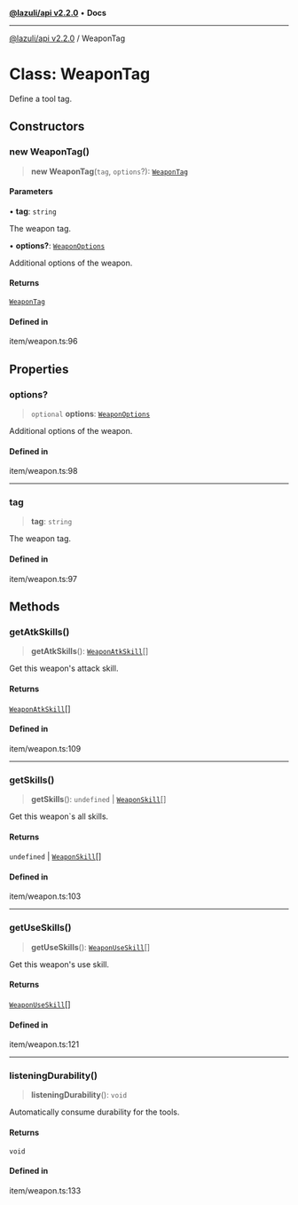 [**@lazuli/api v2.2.0**](../README.md) • **Docs**

***

[@lazuli/api v2.2.0](../globals.md) / WeaponTag

# Class: WeaponTag

Define a tool tag.

## Constructors

### new WeaponTag()

> **new WeaponTag**(`tag`, `options`?): [`WeaponTag`](WeaponTag.md)

#### Parameters

• **tag**: `string`

The weapon tag.

• **options?**: [`WeaponOptions`](../interfaces/WeaponOptions.md)

Additional options of the weapon.

#### Returns

[`WeaponTag`](WeaponTag.md)

#### Defined in

item/weapon.ts:96

## Properties

### options?

> `optional` **options**: [`WeaponOptions`](../interfaces/WeaponOptions.md)

Additional options of the weapon.

#### Defined in

item/weapon.ts:98

***

### tag

> **tag**: `string`

The weapon tag.

#### Defined in

item/weapon.ts:97

## Methods

### getAtkSkills()

> **getAtkSkills**(): [`WeaponAtkSkill`](WeaponAtkSkill.md)[]

Get this weapon's attack skill.

#### Returns

[`WeaponAtkSkill`](WeaponAtkSkill.md)[]

#### Defined in

item/weapon.ts:109

***

### getSkills()

> **getSkills**(): `undefined` \| [`WeaponSkill`](WeaponSkill.md)[]

Get this weapon`s all skills.

#### Returns

`undefined` \| [`WeaponSkill`](WeaponSkill.md)[]

#### Defined in

item/weapon.ts:103

***

### getUseSkills()

> **getUseSkills**(): [`WeaponUseSkill`](WeaponUseSkill.md)[]

Get this weapon's use skill.

#### Returns

[`WeaponUseSkill`](WeaponUseSkill.md)[]

#### Defined in

item/weapon.ts:121

***

### listeningDurability()

> **listeningDurability**(): `void`

Automatically consume durability for the tools.

#### Returns

`void`

#### Defined in

item/weapon.ts:133
